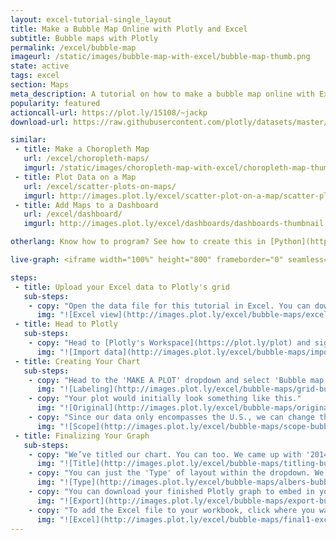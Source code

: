 ```yaml
---
layout: excel-tutorial-single_layout
title: Make a Bubble Map Online with Plotly and Excel
subtitle: Bubble maps with Plotly
permalink: /excel/bubble-map
imageurl: /static/images/bubble-map-with-excel/bubble-map-thumb.png
state: active
tags: excel
section: Maps
meta_description: A tutorial on how to make a bubble map online with Excel.
popularity: featured
actioncall-url: https://plot.ly/15108/~jackp
download-url: https://raw.githubusercontent.com/plotly/datasets/master/2014_us_cities.csv.zip

similar:
 - title: Make a Choropleth Map
   url: /excel/choropleth-maps/
   imgurl: /static/images/choropleth-map-with-excel/choropleth-map-thumb.png
 - title: Plot Data on a Map
   url: /excel/scatter-plots-on-maps/
   imgurl: http://images.plot.ly/excel/scatter-plot-on-a-map/scatter-plot-on-a-map-thumb.png
 - title: Add Maps to a Dashboard
   url: /excel/dashboard/
   imgurl: http://images.plot.ly/excel/dashboards/dashboards-thumbnail.png

otherlang: Know how to program? See how to create this in [Python](https://plot.ly/python/bubble-charts/) or [R](https://plot.ly/r/bubble-charts/).

live-graph: <iframe width="100%" height="800" frameborder="0" seamless="seamless" scrolling="no" src="https://plot.ly/~Dreamshot/6752.embed"></iframe>

steps:
 - title: Upload your Excel data to Plotly's grid
   sub-steps:
    - copy: "Open the data file for this tutorial in Excel. You can download the file here in [CSV format](https://raw.githubusercontent.com/plotly/datasets/master/2014_us_cities.csv)"
      img: "![Excel view](http://images.plot.ly/excel/bubble-maps/excel-view-bubble-map.png)"
 - title: Head to Plotly
   sub-steps:
    - copy: "Head to [Plotly's Workspace](https://plot.ly/plot) and sign into your free Plotly account. Go to 'Import', click 'Upload a file', then choose your Excel file to upload. Your Excel file will now open in Plotly's grid. For more about Plotly's grid, see [this tutorial](/add-data-to-the-plotly-grid/)"
      img: "![Import data](http://images.plot.ly/excel/bubble-maps/import-data-bubble-map.png)"
 - title: Creating Your Chart
   sub-steps:
    - copy: "Head to the 'MAKE A PLOT' dropdown and select 'Bubble map.' Label your columns like we did below. You'll have a column for latitude and longitude. Then, click both the 'Size By' and 'Text' options on the left; assign 'Text' to the city and 'Size By' to the population."
      img: "![Labeling](http://images.plot.ly/excel/bubble-maps/grid-bubble-map.png)"
    - copy: "Your plot would initially look something like this."
      img: "![Original](http://images.plot.ly/excel/bubble-maps/original1-bubble-map.png)"
    - copy: "Since our data only encompasses the U.S., we can change the map layout to focus on the Lower 48, Alaska and Hawaii. Head to the LAYOUT popover, then select the 'Geo layout' option and select 'USA' within the scope dropdown."
      img: "![Scope](http://images.plot.ly/excel/bubble-maps/scope-bubble-map.png)"
 - title: Finalizing Your Graph
   sub-steps:
    - copy: "We’ve titled our chart. You can too. We came up with '2014 U.S. City Populations.'"
      img: "![Title](http://images.plot.ly/excel/bubble-maps/titling-bubble-map.png)"
    - copy: "You can just the 'Type' of layout within the dropdown. We suggest going with 'Albers usa' for this plot."
      img: "![Type](http://images.plot.ly/excel/bubble-maps/albers-bubble-map.png)"
    - copy: "You can download your finished Plotly graph to embed in your Excel workbook. We also recommend including the Plotly link to the graph inside your Excel workbook for easy access to the interactive Plotly version. Get the link to your graph by clicking the 'Share' button. Download an image of your Plotly graph by clicking EXPORT on the toolbar."
      img: "![Export](http://images.plot.ly/excel/bubble-maps/export-bubble-map.png)"
    - copy: "To add the Excel file to your workbook, click where you want to insert the picture inside Excel. On the INSERT tab inside Excel, in the ILLUSTRATIONS group, click PICTURE. Locate the Plotly graph image that you downloaded and then double-click it. Notice that we also copy-pasted the Plotly graph link in a cell for easy access to the interactive Plotly version."
      img: "![Excel](http://images.plot.ly/excel/bubble-maps/final1-excel-bubble-map.png)"
---
```

